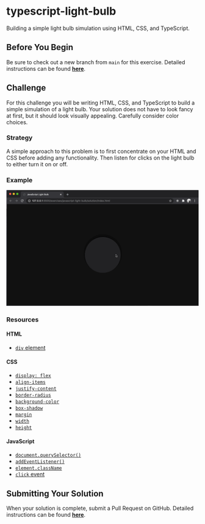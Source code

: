 # typescript-light-bulb

Building a simple light bulb simulation using HTML, CSS, and TypeScript.

## Before You Begin

Be sure to check out a new branch from `main` for this exercise. Detailed instructions can be found [**here**](../../guides/starting-an-exercise).

## Challenge

For this challenge you will be writing HTML, CSS, and TypeScript to build a simple simulation of a light bulb. Your solution does not have to look fancy at first, but it should look visually appealing. Carefully consider color choices.

### Strategy

A simple approach to this problem is to first concentrate on your HTML and CSS before adding any functionality. Then listen for clicks on the light bulb to either turn it on or off.

### Example

<p align="middle">
  <img src="assets/javascript-light-bulb.gif" alt="JavaScript Light Bulb">
</p>

### Resources

#### HTML

- [`div` element](https://developer.mozilla.org/en-US/docs/Web/HTML/Element/div)

#### CSS

- [`display: flex`](https://developer.mozilla.org/en-US/docs/Web/CSS/CSS_Flexible_Box_Layout)
- [`align-items`](https://developer.mozilla.org/en-US/docs/Web/CSS/align-items)
- [`justify-content`](https://developer.mozilla.org/en-US/docs/Web/CSS/justify-content)
- [`border-radius`](https://developer.mozilla.org/en-US/docs/Web/CSS/border-radius)
- [`background-color`](https://developer.mozilla.org/en-US/docs/Web/CSS/background-color)
- [`box-shadow`](https://developer.mozilla.org/en-US/docs/Web/CSS/box-shadow)
- [`margin`](https://developer.mozilla.org/en-US/docs/Web/CSS/margin)
- [`width`](https://developer.mozilla.org/en-US/docs/Web/CSS/width)
- [`height`](https://developer.mozilla.org/en-US/docs/Web/CSS/height)

#### JavaScript

- [`document.querySelector()`](https://developer.mozilla.org/en-US/docs/Web/API/Document/querySelector)
- [`addEventListener()`](https://developer.mozilla.org/en-US/docs/Web/API/EventTarget/addEventListener)
- [`element.className`](https://developer.mozilla.org/en-US/docs/Web/API/Element/className)
- [`click` event](https://developer.mozilla.org/en-US/docs/Web/API/Element/click_event)

## Submitting Your Solution

When your solution is complete, submit a Pull Request on GitHub. Detailed instructions can be found [**here**](../../guides/submitting-your-solution).
